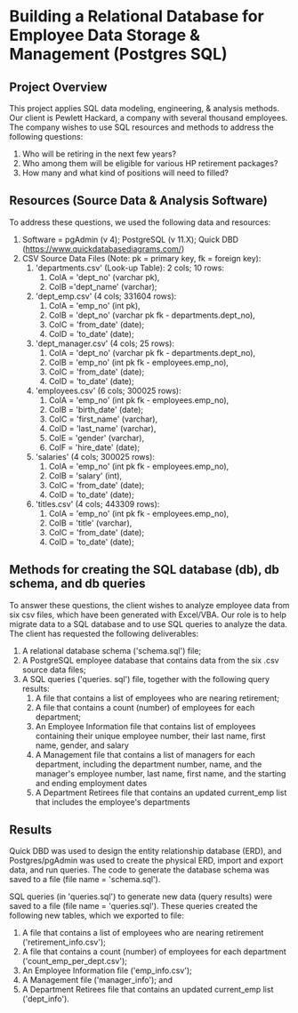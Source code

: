 # Building a Relational Database for Employee Data Storage & Management (Postgres SQL)

## Project Overview
This project applies SQL data modeling, engineering, & analysis methods. Our client is Pewlett Hackard, a company with several thousand employees. The company wishes to use SQL resources and methods to address the following questions:	
	<ol>
	<li> Who will be retiring in the next few years?
	<li> Who among them will be eligible for various HP retirement packages?
	<li> How many and what kind of positions will need to filled?
	</ol>

## Resources (Source Data & Analysis Software)
To address these questions, we used the following data and resources:
	<ol>
	<li> Software = pgAdmin (v 4); PostgreSQL (v 11.X); Quick DBD (https://www.quickdatabasediagrams.com/)
	<li> CSV Source Data Files (Note: pk = primary key, fk = foreign key):
    	<ol>
		<li> 'departments.csv' (Look-up Table): 2 cols; 10 rows:
            	<ol>
		        <li> ColA = 'dept_no' (varchar pk), 
		        <li> ColB ='dept_name' (varchar);
                </ol>
        <li> 'dept_emp.csv' (4 cols; 331604 rows):
                <ol>
		        <li> ColA = 'emp_no' (int pk), 
		        <li> ColB = 'dept_no' (varchar pk fk - departments.dept_no), 
                <li> ColC = 'from_date' (date);
                <li> ColD = 'to_date' (date);
                </ol>
        <li> 'dept_manager.csv' (4 cols; 25 rows):
                <ol>
		        <li> ColA = 'dept_no' (varchar pk fk - departments.dept_no), 
                <li> ColB = 'emp_no' (int pk fk - employees.emp_no), 
                <li> ColC = 'from_date' (date);
                <li> ColD = 'to_date' (date);
                </ol>
        <li> 'employees.csv' (6 cols; 300025 rows):
                <ol>
                <li> ColA = 'emp_no' (int pk fk - employees.emp_no), 
                <li> ColB = 'birth_date' (date);
                <li> ColC = 'first_name' (varchar), 
                <li> ColD = 'last_name' (varchar), 
                <li> ColE = 'gender' (varchar), 
                <li> ColF = 'hire_date' (date);
                </ol>
		<li> 'salaries' (4 cols; 300025 rows):
                <ol>
                <li> ColA = 'emp_no' (int pk fk - employees.emp_no), 
                <li> ColB = 'salary' (int), 
                <li> ColC = 'from_date' (date);
                <li> ColD = 'to_date' (date);
                </ol>
		<li> 'titles.csv' (4 cols; 443309 rows):
                <ol>
                <li> ColA = 'emp_no' (int pk fk - employees.emp_no), 
                <li> ColB = 'title' (varchar), 
                <li> ColC = 'from_date' (date);
                <li> ColD = 'to_date' (date);
                </ol>
		</ol>
	</ol>


## Methods for creating the SQL database (db), db schema, and db queries
To answer these questions, the client wishes to analyze employee data from six csv files, which have been generated with Excel/VBA. Our role is to help migrate data to a SQL database and to use SQL queries to analyze the data. The client has requested the following deliverables:  
	<ol>
	<li> A relational database schema ('schema.sql') file;
	<li> A PostgreSQL employee database that contains data from the six .csv source data files;
	<li> A SQL queries ('queries. sql') file, together with the following query results:
    	<ol>
		<li> A file that contains a list of employees who are nearing retirement;
		<li> A file that contains a count (number) of employees for each department;
		<li> An Employee Information file that contains list of employees containing their unique employee number, their last name, first name, gender, and salary
		<li> A Management file that contains a list of managers for each department, including the department number, name, and the manager's employee number, last name, first name, and the starting and ending employment dates
		<li> A Department Retirees file that contains an updated current_emp list that includes the employee's departments
		</ol>
	</ol>


## Results
Quick DBD was used to design the entity relationship database (ERD), and Postgres/pgAdmin was used to create the physical ERD, import and export data, and run queries. The code to generate the database schema was saved to a file (file name = 'schema.sql').

SQL queries (in 'queries.sql') to generate new data (query results) were saved to a file (file name = 'queries.sql'). These queries created the following new tables, which we exported to file:
	<ol>
	<li> A file that contains a list of employees who are nearing retirement ('retirement_info.csv');
	<li> A file that contains a count (number) of employees for each department ('count_emp_per_dept.csv');
	<li> An Employee Information file ('emp_info.csv');
	<li> A Management file ('manager_info'); and
	<li> A Department Retirees file that contains an updated current_emp list ('dept_info').
	</ol>